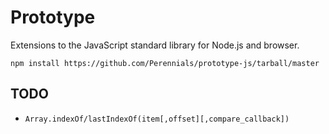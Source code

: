 Prototype
=========
Extensions to the JavaScript standard library for Node.js and browser.

```
npm install https://github.com/Perennials/prototype-js/tarball/master
```

TODO
----

* `Array.indexOf/lastIndexOf(item[,offset][,compare_callback])`
